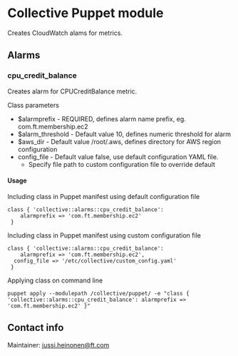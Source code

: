 # Collective Puppet module

Creates CloudWatch alams for metrics.  

## Alarms

### cpu_credit_balance

Creates alarm for CPUCreditBalance metric.

Class parameters
 * $alarmprefix - REQUIRED, defines alarm name prefix, eg. com.ft.membership.ec2
 * $alarm_threshold - Default value 10, defines numeric threshold for alarm
 * $aws_dir - Default value /root/.aws, defines directory for AWS region configuration
 * config_file - Default value false, use default configuration YAML file.
   * Specify file path to custom configuration file to override default

#### Usage

Including class in Puppet manifest using default configuration file
```
class { 'collective::alarms::cpu_credit_balance':
	alarmprefix => 'com.ft.membership.ec2'
 }
```

Including class in Puppet manifest using custom configuration file
```
class { 'collective::alarms::cpu_credit_balance':
	alarmprefix => 'com.ft.membership.ec2',
  config_file => '/etc/collective/custom_config.yaml'
 }
```

Applying class on command line

`puppet apply --modulepath /collective/puppet/ -e "class { 'collective::alarms::cpu_credit_balance': alarmprefix => 'com.ft.membership.ec2' }"`



## Contact info

Maintainer: jussi.heinonen@ft.com
